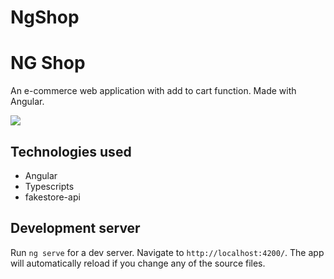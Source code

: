 # NgShop

# NG Shop

An e-commerce web application with add to cart function. Made with Angular.

![]('./src/assets/prev.png')


## Technologies used

- Angular
- Typescripts
- fakestore-api


## Development server

Run `ng serve` for a dev server. Navigate to `http://localhost:4200/`. The app will automatically reload if you change any of the source files.
